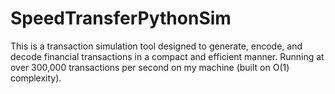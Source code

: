 # SpeedTransferPythonSim
This is a transaction simulation tool designed to generate, encode, and decode financial transactions in a compact and efficient manner. Running at over 300,000 transactions per second on my machine (built on O(1) complexity).
